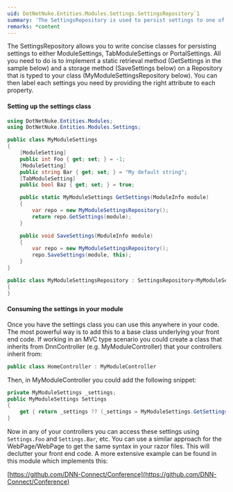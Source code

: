 ```yaml
---
uid: DotNetNuke.Entities.Modules.Settings.SettingsRepository`1
summary: 'The SettingsRepository is used to persist settings to one of DNNs internal settings stores'
remarks: *content
---
```


The SettingsRepository allows you to write concise classes for persisting 
settings to either ModuleSettings, TabModuleSettings or PortalSettings. 
All you need to do is to implement a static retrieval method (GetSettings in the sample below)
and a storage method (SaveSettings below) on a Repository that is typed to
your class (MyModuleSettingsRepository below). You can then label each settings
you need by providing the right attribute to each property.

#### Setting up the settings class

```cs
using DotNetNuke.Entities.Modules;
using DotNetNuke.Entities.Modules.Settings;

public class MyModuleSettings
{
    [ModuleSetting]
    public int Foo { get; set; } = -1;
    [ModuleSetting]
    public string Bar { get; set; } = "My default string";
    [TabModuleSetting]
    public bool Baz { get; set; } = true;

    public static MyModuleSettings GetSettings(ModuleInfo module)
    {
        var repo = new MyModuleSettingsRepository();
        return repo.GetSettings(module);
    }

    public void SaveSettings(ModuleInfo module)
    {
        var repo = new MyModuleSettingsRepository();
        repo.SaveSettings(module, this);
    }
}

public class MyModuleSettingsRepository : SettingsRepository<MyModuleSettings>
{
}
```

#### Consuming the settings in your module

Once you have the settings class you can use this anywhere in your code. The most
powerful way is to add this to a base class underlying your front end code. If working in
an MVC type scenario you could create a class that inherits from DnnController 
(e.g. MyModuleController) that your controllers inherit from:

```cs
public class HomeController : MyModuleController
```

Then, in MyModuleController you could add the following snippet:

```cs
private MyModuleSettings _settings;
public MyModuleSettings Settings
{
    get { return _settings ?? (_settings = MyModuleSettings.GetSettings(ModuleContext)); }
}
```

Now in any of your controllers you can access these settings using `Settings.Foo` and `Settings.Bar`, etc. You can use a similar approach for the WebPage/WebPage<T> to get
the same syntax in your razor files. This will declutter your front end code. A more 
extensive example can be found in this module which implements this:

[https://github.com/DNN-Connect/Conference](https://github.com/DNN-Connect/Conference)

